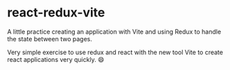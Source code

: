 # react-redux-vite
A little practice creating an application with Vite and using Redux to handle the state between two pages.

Very simple exercise to use redux and react with the new tool Vite to create react applications very quickly. :smile:
